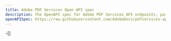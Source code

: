 ```yaml
---
title: Adobe PDF Services Open API spec
description: The OpenAPI spec for Adobe PDF Services API endpoints, parameters, and responses.
openAPISpec: https://raw.githubusercontent.com/AdobeDocs/pdfservices-api-documentation/hotfix-2april2024/src/pages/resources/openapi.json
---
```

-[]
